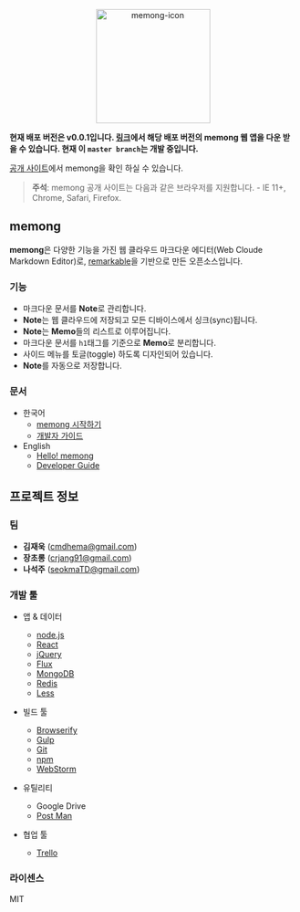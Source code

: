 <p align="center">
	<img src="https://farm6.staticflickr.com/5807/22355066874_d11ee88c9a.jpg" alt="memong-icon" width="200px" />
</p>

**현재 배포 버전은 v0.0.1입니다. [링크](https://github.com/carret/memong/releases/tag/v0.0.1)에서 해당 배포 버전의 memong 웹 앱을 다운 받을 수 있습니다. 현재 이 ``master branch``는 개발 중입니다.**

[공개 사이트](http://memong.xyz/)에서 memong을 확인 하실 수 있습니다.

> **주석**: memong 공개 사이트는 다음과 같은 브라우저를 지원합니다. - IE 11+, Chrome, Safari, Firefox.



## memong
**memong**은 다양한 기능을 가진 웹 클라우드 마크다운 에디터(Web Cloude Markdown Editor)로, [remarkable](https://github.com/jonschlinkert/remarkable)을 기반으로 만든 오픈소스입니다.


### 기능
* 마크다운 문서를 **Note**로 관리합니다.
* **Note**는 웹 클라우드에 저장되고 모든 디바이스에서 싱크(sync)됩니다.
* **Note**는 **Memo**들의 리스트로 이루어집니다.
* 마크다운 문서를 ``h1``태그를 기준으로 **Memo**로 분리합니다.
* 사이드 메뉴를 토글(toggle) 하도록 디자인되어 있습니다.
* **Note**를 자동으로 저장합니다.

### 문서
* 한국어
	* [memong 시작하기](#)
	* [개발자 가이드](#)
* English
	* [Hello! memong](#)
	* [Developer Guide](#)


## 프로젝트 정보
### 팀
* **김재욱** ([cmdhema@gmail.com](mailto:cmdhema@gmail.com))
* **장초롱** ([crjang91@gmail.com](mailto:crjang91@gmail.com))
* **나석주** ([seokmaTD@gmail.com](mailto:seokmaTD@gmail.com))


### 개발 툴
* 앱 & 데이터
	* [node.js](https://nodejs.org)
	* [React](https://facebook.github.io/react/)
	* [jQuery](https://jquery.com/)
	* [Flux](https://facebook.github.io/flux/)
	* [MongoDB](https://www.mongodb.org/)
	* [Redis](http://www.redis.io/)
	* [Less](http://lesscss.org/)
	
* 빌드 툴
	* [Browserify](http://browserify.org/)
	* [Gulp](http://gulpjs.com/)
	* [Git](https://git-scm.com/)
	* [npm](https://www.npmjs.com/)
	* [WebStorm](https://www.jetbrains.com/webstorm/)
	
* 유틸리티
	* Google Drive
	* [Post Man](https://www.getpostman.com/)

* 협업 툴
	* [Trello](https://trello.com/)


### 라이센스
MIT